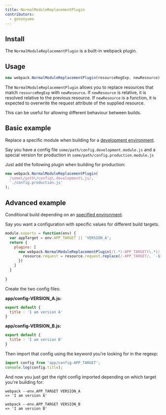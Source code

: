 ```yaml
---
title: NormalModuleReplacementPlugin
contributors:
  - gonzoyumo
---
```

## Install

The `NormalModuleReplacementPlugin` is a built-in webpack plugin.


## Usage

``` javascript
new webpack.NormalModuleReplacementPlugin(resourceRegExp, newResource)
```

The `NormalModuleReplacementPlugin` allows you to replace resources that match `resourceRegExp` with `newResource`. If `newResource` is relative, it is resolved relative to the previous resource. If `newResource` is a function, it is expected to overwrite the request attribute of the supplied resource.

This can be useful for allowing different behaviour between builds.

## Basic example

Replace a specific module when building for a [development environment](/guides/production-build).


Say you have a config file `some/path/config.development.module.js` and a special version for production in `some/path/config.production.module.js`

Just add the following plugin when building for production:

``` javascript
new webpack.NormalModuleReplacementPlugin(
  /some\/path\/config\.development\.js/,
  './config.production.js'
);
```

## Advanced example

Conditional build depending on an [specified environment](/configuration/configuration-types).

Say you want a configuration with specific values for different build targets.

``` javascript
module.exports = function(env) {
  var appTarget = env.APP_TARGET || 'VERSION_A';
  return {
    plugins: [
      new webpack.NormalModuleReplacementPlugin(/(.*)-APP_TARGET(\.*)/, function(resource) {
        resource.request = resource.request.replace(/-APP_TARGET/, `-${appTarget}`);
      })
    ]
  }
  
}
```

Create the two config files:

**app/config-VERSION_A.js:**
``` javascript
export default {
  title : 'I am version A'
}
```
**app/config-VERSION_B.js:**
``` javascript
export default {
  title : 'I am version B'
}
```
Then import that config using the keyword you're looking for in the regexp:

``` javascript
import config from 'app/config-APP_TARGET';
console.log(config.title);
```

And now you just get the right config imported depending on which target you're building for:

``` shell
webpack --env.APP_TARGET VERSION_A
=> 'I am version A'

webpack --env.APP_TARGET VERSION_B
=> 'I am version B'

```
